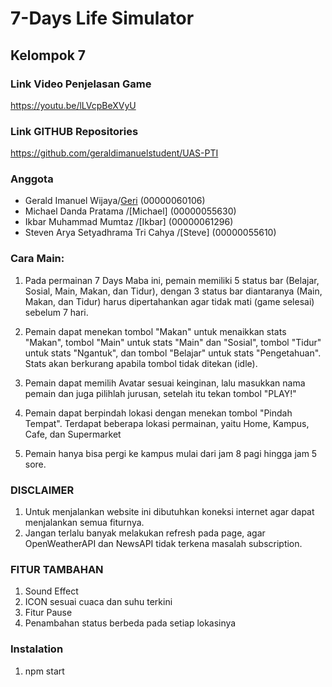 # 7-Days Life Simulator

## Kelompok 7

### Link Video Penjelasan Game

https://youtu.be/lLVcpBeXVyU

### Link GITHUB Repositories

https://github.com/geraldimanuelstudent/UAS-PTI

### Anggota

- Gerald Imanuel Wijaya/[Geri](https://github.com/geraldimanuelstudent) (00000060106)
- Michael Danda Pratama /[Michael] (00000055630)
- Ikbar Muhammad Mumtaz /[Ikbar] (00000061296)
- Steven Arya Setyadhrama Tri Cahya /[Steve] (00000055610)

### Cara Main:

1. Pada permainan 7 Days Maba ini, pemain memiliki 5 status bar (Belajar, Sosial, Main, Makan, dan Tidur), dengan 3 status bar diantaranya (Main, Makan, dan Tidur) harus dipertahankan agar tidak mati (game selesai) sebelum 7 hari.

2. Pemain dapat menekan tombol "Makan" untuk menaikkan stats "Makan", tombol "Main" untuk stats "Main" dan "Sosial", tombol "Tidur" untuk stats "Ngantuk", dan tombol "Belajar" untuk stats "Pengetahuan". Stats akan berkurang apabila tombol tidak ditekan (idle).

3. Pemain dapat memilih Avatar sesuai keinginan, lalu masukkan nama pemain dan juga pilihlah jurusan, setelah itu tekan tombol "PLAY!"

4. Pemain dapat berpindah lokasi dengan menekan tombol "Pindah Tempat". Terdapat beberapa lokasi permainan, yaitu Home, Kampus, Cafe, dan Supermarket

5. Pemain hanya bisa pergi ke kampus mulai dari jam 8 pagi hingga jam 5 sore.

### DISCLAIMER

1. Untuk menjalankan website ini dibutuhkan koneksi internet agar dapat menjalankan semua fiturnya.
2. Jangan terlalu banyak melakukan refresh pada page, agar OpenWeatherAPI dan NewsAPI tidak terkena masalah subscription.

### FITUR TAMBAHAN

1. Sound Effect
2. ICON sesuai cuaca dan suhu terkini
3. Fitur Pause
4. Penambahan status berbeda pada setiap lokasinya

### Instalation

1. npm start
